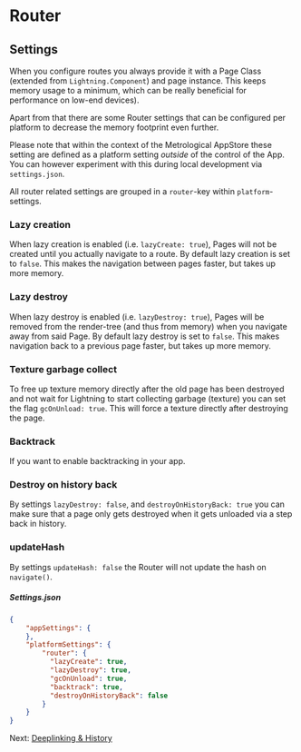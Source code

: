 # Router

## Settings

When you configure routes you always provide it with a Page Class (extended from `Lightning.Component`) and page instance.
This keeps memory usage to a minimum, which can be really beneficial for performance on low-end devices).

Apart from that there are some Router settings that can be configured per platform to decrease the memory footprint even further.

Please note that within the context of the Metrological AppStore these setting are defined as a platform setting _outside_ of the control of the App. You can however experiment with this during local development via `settings.json`.

All router related settings are grouped in a `router`-key within `platform`-settings.

### Lazy creation

When lazy creation is enabled (i.e. `lazyCreate: true`), Pages will not be created until you actually navigate to a route. By default lazy creation is set to `false`. This makes the navigation between pages faster, but takes up more memory.

### Lazy destroy

When lazy destroy is enabled (i.e. `lazyDestroy: true`), Pages will be removed from the render-tree (and thus from memory) when you navigate away from said Page. By default lazy destroy is set to `false`. This makes navigation back to a previous page faster, but takes up more memory.

### Texture garbage collect

To free up texture memory directly after the old page has been destroyed and not wait for Lightning to start collecting garbage (texture) you can set the flag `gcOnUnload: true`. This will force a texture directly after destroying the page.

### Backtrack

If you want to enable backtracking in your app.

### Destroy on history back

By settings `lazyDestroy: false`, and `destroyOnHistoryBack: true` you can make sure that a page 
only gets destroyed when it gets unloaded via a step back in history.

### updateHash

By settings `updateHash: false` the Router will not update the hash on `navigate()`.

##### Settings.json 


```json
{
    "appSettings": {
    },
    "platformSettings": {
        "router": {
          "lazyCreate": true,
          "lazyDestroy": true,
          "gcOnUnload": true,
          "backtrack": true,
          "destroyOnHistoryBack": false
        }
    }
}
```

Next:
[Deeplinking & History](deeplinking.md)
